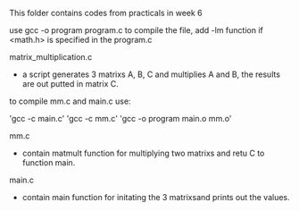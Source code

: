 This folder contains codes from practicals in week 6

use gcc -o program program.c to compile the file, add -lm function if <math.h> is specified in the program.c

matrix_multiplication.c
- a script generates 3 matrixs A, B, C and multiplies A and B, the results are out putted in matrix C.


to compile mm.c and main.c use:

'gcc -c main.c'
'gcc -c mm.c'
'gcc -o program main.o mm.o'

mm.c 
- contain matmult function for multiplying two matrixs and retu C to function main.

main.c 
- contain main function for initating the 3 matrixsand prints out the values. 

 

